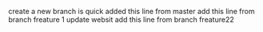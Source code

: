 create a new branch is quick
added this line from master
add this line from branch freature 1
update websit
add this line from branch freature22 
